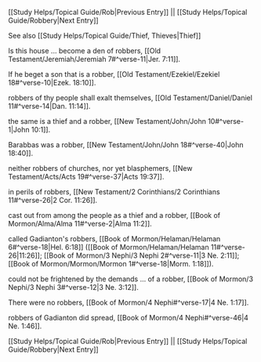 [[Study Helps/Topical Guide/Rob|Previous Entry]]  ||  [[Study Helps/Topical Guide/Robbery|Next Entry]]

 See also [[Study Helps/Topical Guide/Thief, Thieves|Thief]]

 Is this house ... become a den of robbers, [[Old Testament/Jeremiah/Jeremiah 7#^verse-11|Jer. 7:11]].

 If he beget a son that is a robber, [[Old Testament/Ezekiel/Ezekiel 18#^verse-10|Ezek. 18:10]].

 robbers of thy people shall exalt themselves, [[Old Testament/Daniel/Daniel 11#^verse-14|Dan. 11:14]].

 the same is a thief and a robber, [[New Testament/John/John 10#^verse-1|John 10:1]].

 Barabbas was a robber, [[New Testament/John/John 18#^verse-40|John 18:40]].

 neither robbers of churches, nor yet blasphemers, [[New Testament/Acts/Acts 19#^verse-37|Acts 19:37]].

 in perils of robbers, [[New Testament/2 Corinthians/2 Corinthians 11#^verse-26|2 Cor. 11:26]].

 cast out from among the people as a thief and a robber, [[Book of Mormon/Alma/Alma 11#^verse-2|Alma 11:2]].

 called Gadianton's robbers, [[Book of Mormon/Helaman/Helaman 6#^verse-18|Hel. 6:18]] ([[Book of Mormon/Helaman/Helaman 11#^verse-26|11:26]]; [[Book of Mormon/3 Nephi/3 Nephi 2#^verse-11|3 Ne. 2:11]]; [[Book of Mormon/Mormon/Mormon 1#^verse-18|Morm. 1:18]]).

 could not be frightened by the demands ... of a robber, [[Book of Mormon/3 Nephi/3 Nephi 3#^verse-12|3 Ne. 3:12]].

 There were no robbers, [[Book of Mormon/4 Nephi#^verse-17|4 Ne. 1:17]].

 robbers of Gadianton did spread, [[Book of Mormon/4 Nephi#^verse-46|4 Ne. 1:46]].

[[Study Helps/Topical Guide/Rob|Previous Entry]]  ||  [[Study Helps/Topical Guide/Robbery|Next Entry]]